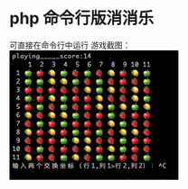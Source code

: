 # php 命令行版消消乐
可直接在命令行中运行
游戏截图：
![image](https://github.com/netwu/php_xxl/blob/master/QQ20200721-121209.png)
